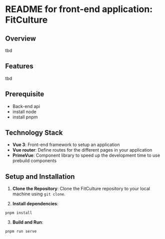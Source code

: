 # README for front-end application: FitCulture

## Overview

tbd

## Features

tbd

## Prerequisite

- Back-end api
- install node
- install pnpm

## Technology Stack

- **Vue 3**: Front-end framework to setup an application
- **Vue router**: Define routes for the different pages in your application
- **PrimeVue**: Component library to speed up the development time to use prebuild components

## Setup and Installation

1. **Clone the Repository**: Clone the FitCulture repository to your local machine using `git clone`.

2. **Install dependencies**:

```
pnpm install
```

3. **Build and Run**:

```
pnpm run serve
```
